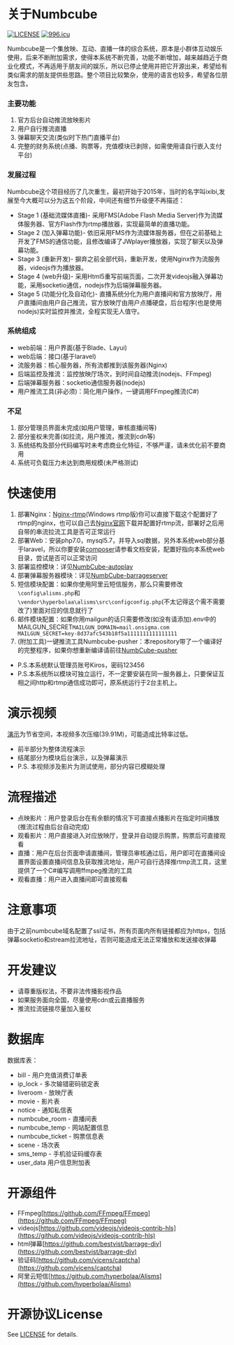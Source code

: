 # 关于Numbcube 
[![LICENSE](https://img.shields.io/badge/license-Anti%20996-blue.svg)](https://github.com/996icu/996.ICU/blob/master/LICENSE) 
[![996.icu](https://img.shields.io/badge/link-996.icu-red.svg)](https://996.icu)

Numbcube是一个集放映、互动、直播一体的综合系统，原本是小群体互动娱乐使用，后来不断附加需求，使得本系统不断完善，功能不断增加，越来越趋近于商业化模式，不再适用于朋友间的娱乐，所以已停止使用并把它开源出来，希望给有类似需求的朋友提供些思路。整个项目比较繁杂，使用的语言也较多，希望各位朋友包含。

### 主要功能
1. 官方后台自动推流放映影片
2. 用户自行推流直播
3. 弹幕聊天交流(类似时下热门直播平台)
4. 完整的财务系统(点播、购票等，充值模块已剥除，如需使用请自行嵌入支付平台)

### 发展过程
Numbcube这个项目经历了几次重生，最初开始于2015年，当时的名字叫ixibi,发展至今大概可以分为这五个阶段，中间还有细节升级便不再描述：
* Stage 1 (基础流媒体直播)- 采用FMS(Adobe Flash Media Server)作为流媒体服务器、官方Flash作为rtmp播放器，实现最简单的直播功能。
* Stage 2 (加入弹幕功能)- 依旧采用FMS作为流媒体服务器，但在之前基础上开发了FMS的通信功能，且修改编译了JWplayer播放器，实现了聊天以及弹幕功能。
* Stage 3 (重新开发)- 摒弃之前全部代码，重新开发，使用Nginx作为流服务器，videojs作为播放器。
* Stage 4 (web升级)- 采用Html5重写前端页面，二次开发videojs融入弹幕功能，采用socketio通信，nodejs作为后端弹幕服务器。
* Stage 5 (功能分化及自动化)- 直播系统分化为用户直播间和官方放映厅，用户直播间由用户自己推流，官方放映厅由用户点播硬盘，后台程序(也是使用nodejs)实时监控并推流，全程实现无人值守。

### 系统组成
* web前端：用户界面(基于Blade、Layui) 
* web后端：接口(基于laravel)
* 流服务器：核心服务器，所有流都推到该服务器(Nginx) 
* 后端监控及推流：监控放映厅场次，到时间自动推流(nodejs、FFmpeg) 
* 后端弹幕服务器：socketio通信服务器(nodejs) 
* 用户推流工具(非必须)：简化用户操作，一键调用FFmpeg推流(C#)

### 不足
1. 部分管理员界面未完成(如用户管理，审核直播间等)
2. 部分鉴权未完善(如拉流，用户推流，推流到cdn等)
3. 系统结构及部分代码编写时未考虑商业化特征，不够严谨，请未优化前不要商用
4. 系统可负载压力未达到商用规模(未严格测试)

# 快速使用
1. 部署Nginx：[Nginx-rtmp](https://github.com/KirosHan/nginx-rtmp-win32)(Windows rtmp版)你可以直接下载这个配置好了rtmp的nginx，也可以自己去[Nginx官网](http://nginx.org/)下载并配置好rtmp流，部署好之后用自带的串流拉流工具是否可正常运行
2. 部署Web：安装php7.0，mysql5.7，并导入sql数据，另外本系统web部分基于laravel，所以你要安装[composer](https://getcomposer.org/)请参看文档安装，配置好指向本系统web目录，尝试是否可以正常访问
3. 部署监控模块：详见[NumbCube-autoplay](https://github.com/KirosHan/NumbCube-autoplay)
4. 部署弹幕服务器模块：详见[NumbCube-barrageserver](https://github.com/KirosHan/NumbCube-barrageserver)
5. 短信模块配置：如果你使用阿里云短信服务，那么只需要修改`\config\alisms.php`和`\vendor\hyperbolaa⁩\alisms⁩\src⁩\config⁩config.php⁩`(不太记得这个需不需要改了)里面对应的信息就行了
6. 邮件模块配置：如果你用mailgun的话只需要修改(如没有请添加).env中的MAILGUN_SECRET`MAILGUN_DOMAIN=mail.onsigma.com
MAILGUN_SECRET=key-8d37afc543b18f5a1111111111111111`
7. (附加工具)一键推流工具Numbcube-pusher：本repository带了一个编译好的完整程序，如果你想重新编译请前往[NumbCube-pusher](https://github.com/KirosHan/NumbCube-pusher)

* P.S.本系统默认管理员账号Kiros，密码123456
* P.S.本系统所以模块可独立运行，不一定要安装在同一服务器上，只要保证互相之间http和rtmp通信成功即可，原系统运行于2台主机上。

# 演示视频
  [演示](http://storage.onsigma.com/numbcube_display.mp4)为节省空间，本视频多次压缩(39.91M)，可能造成比特率过低。
  * 前半部分为整体流程演示
  * 结尾部分为模块后台演示，以及弹幕演示
  * P.S. 本视频涉及影片为测试使用，部分内容已模糊处理

# 流程描述
* 点映影片：用户登录后台在有余额的情况下可直接点播影片在指定时间播放(推流过程由后台自动完成)
* 观看影片：用户直接进入对应放映厅，登录并自动提示购票，购票后可直接观看
* 直播：用户在后台页面申请直播间，管理员审核通过后，用户即可在直播间设置界面设置直播间信息及获取推流地址，用户可自行选择推rtmp流工具，这里提供了一个C#编写调用ffmpeg推流的工具
* 观看直播：用户进入直播间即可直接观看


# 注意事项
由于之前numbcube域名配置了ssl证书，所有页面内所有链接都应为https，包括弹幕socketio和stream拉流地址，否则可能造成无法正常播放和发送接收弹幕


# 开发建议
* 请尊重版权法，不要非法传播影视作品
* 如果服务面向全国，尽量使用cdn或云直播服务 
* 推流拉流链接尽量加入鉴权

# 数据库
数据库表：
* bill - 用户充值消费订单表
* ip_lock - 多次输错密码锁定表
* liveroom - 放映厅表
* movie - 影片表
* notice - 通知私信表
* numbcube_room - 直播间表
* numbcube_temp - 网站配置信息
* numbcube_ticket - 购票信息表
* scene - 场次表
* sms_temp - 手机验证码缓存表
* user_data 用户信息附加表

# 开源组件
* FFmpeg[https://github.com/FFmpeg/FFmpeg](https://github.com/FFmpeg/FFmpeg)
* videojs[https://github.com/videojs/videojs-contrib-hls](https://github.com/videojs/videojs-contrib-hls)
* html弹幕[https://github.com/bestvist/barrage-div](https://github.com/bestvist/barrage-div)
* 验证码[https://github.com/vicens/captcha](https://github.com/vicens/captcha)
* 阿里云短信[https://github.com/hyperbolaa/Alisms](https://github.com/hyperbolaa/Alisms)

# 开源协议License
See [LICENSE](
https://github.com/996icu/996.ICU/blob/master/LICENSE)  for details.
